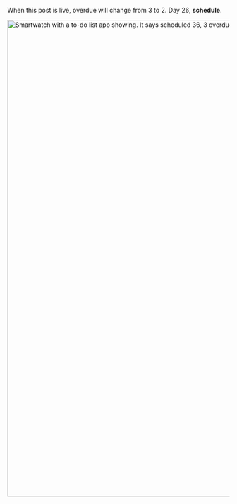 ---
---

When this post is live, overdue will change from 3 to 2. Day 26, **schedule**. 

<img src="/images/schedule.jpg" alt="Smartwatch with a to-do list app showing. It says scheduled 36, 3 overdue." width="1080" height="1080" />
